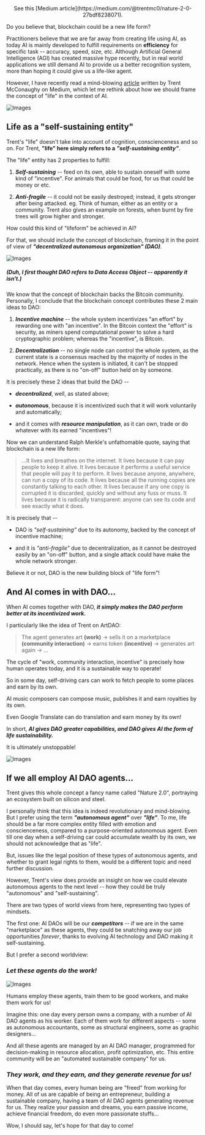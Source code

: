 <center> See this [Medium article](https://medium.com/@trentmc0/nature-2-0-27bdf8238071). </center>

Do you believe that, blockchain could be a new life form?

Practitioners believe that we are far away from creating life using AI, as today AI is mainly developed to fulfill requirements on **efficiency** for specific task -- accuracy, speed, size, etc. Although Artificial General Intelligence (AGI) has created massive hype recently, but in real world applications we still demand AI to provide us a better recognition system, more than hoping it could give us a life-like agent.

However, I have recently read a mind-blowing [article](https://medium.com/@trentmc0/nature-2-0-27bdf8238071) written by Trent McConaughy on Medium, which let me rethink about how we should frame the concept of "life" in the context of AI.

![Images](../images/ai-life.jpg)

## **Life as a "self-sustaining entity"**

Trent's "life" doesn't take into account of cognition, conscienceness and so on. For Trent, **"life" here simply refers to a** ***"self-sustaining entity"***. 

The "life" entity has 2 properties to fulfill:

1. ***Self-sustaining*** -- feed on its own, able to sustain oneself with some kind of "incentive". For animals that could be food, for us that could be money or etc.

2. ***Anti-fragile*** -- it could not be easily destroyed; instead, it gets stronger after being attacked. eg. Think of human, either as an entity or a community. Trent also gives an example on forests, when burnt by fire trees will grow higher and stronger.

How could this kind of "lifeform" be achieved in AI?

For that, we should include the concept of blockchain, framing it in the point of view of ***"decentralized autonomous organization" (DAO)***.

![Images](../images/dao.png)

##### (Duh, I first thought DAO refers to Data Access Object -- apparently it isn't.)

We know that the concept of blockchain backs the Bitcoin community. Personally, I conclude that the blockchain concept contributes these 2 main ideas to DAO:

1. ***Incentive machine*** -- the whole system incentivizes "an effort" by rewarding one with "an incentive". In the Bitcoin context the "effort" is security, as miners spend computational power to solve a hard cryptographic problem; whereas the "incentive", is Bitcoin.

2. ***Decentralization*** -- no single node can control the whole system, as the current state is a consensus reached by the majority of nodes in the network. Hence when the system is initiated, it can't be stopped practically, as there is no "on-off" button held on by someone.

It is precisely these 2 ideas that build the DAO --

- ***decentralized***, well, as stated above;

- ***autonomous***, because it is incentivized such that it will work voluntarily and automatically;

- and it comes with ***resource manipulation***, as it can own, trade or do whatever with its earned "incentives"!

Now we can understand Ralph Merkle's unfathomable quote, saying that blockchain is a new life form:

> …It lives and breathes on the internet. It lives because it can pay people to keep it alive. It lives because it performs a useful service that people will pay it to perform. It lives because anyone, anywhere, can run a copy of its code. It lives because all the running copies are constantly talking to each other. It lives because if any one copy is corrupted it is discarded, quickly and without any fuss or muss. It lives because it is radically transparent: anyone can see its code and see exactly what it does.

It is precisely that --

- DAO is *"self-sustaining"* due to its autonomy, backed by the concept of incentive machine;

- and it is *"anti-fragile"* due to decentralization, as it cannot be destroyed easily by an "on-off" button, and a single attack could have make the whole network stronger.

Believe it or not, DAO is the new building block of "life form"!

## **And AI comes in with DAO...**

When AI comes together with DAO, ***it simply makes the DAO perform better at its incentivized work.***

I particularly like the idea of Trent on ArtDAO: 

> The agent generates art **(work)** -> sells it on a marketplace **(community interaction)** -> earns token **(incentive)** -> generates art again -> ...

The cycle of "work, community interaction, incentive" is precisely how human operates today, and it is a sustainable way to operate!

So in some day, self-driving cars can work to fetch people to some places and earn by its own.

AI music composers can compose music, publishes it and earn royalties by its own.

Even Google Translate can do translation and earn money by its own!

In short, ***AI gives DAO greater capabilities, and DAO gives AI the form of life sustainability.***

It is ultimately unstoppable!

![Images](../images/unstoppable.jpg)

## **If we all employ AI DAO agents...**

Trent gives this whole concept a fancy name called "Nature 2.0", portraying an ecosystem built on silicon and steel.

I personally think that this idea is indeed revolutionary and mind-blowing. But I prefer using the term ***"autonomous agent"*** over ***"life"***. To me, life should be a far more complex entity filled with emotion and conscienceness, compared to a purpose-oriented autonomous agent. Even till one day when a self-driving car could accumulate wealth by its own, we should not acknowledge that as "life". 

But, issues like the legal position of these types of autonomous agents, and whether to grant legal rights to them, would be a different topic and need further discussion.

However, Trent's view does provide an insight on how we could elevate autonomous agents to the next level -- how they could be truly "autonomous" and "self-sustaining". 

There are two types of world views from here, representing two types of mindsets.

The first one: AI DAOs will be our ***competitors*** -- if we are in the same "marketplace" as these agents, they could be snatching away our job opportunities *forever*, thanks to evolving AI technology and DAO making it self-sustaining.

But I prefer a second worldview:

### ***Let these agents do the work!*** 

![Images](../images/work-for-you.jpg)

Humans employ these agents, train them to be good workers, and make them work for us!

Imagine this: one day every person owns a company, with a number of AI DAO agents as his worker. Each of them work for different aspects -- some as autonomous accountants, some as structural engineers, some as graphic designers...

And all these agents are managed by an AI DAO manager, programmed for decision-making in resource allocation, profit optimization, etc. This entire community will be an "automated sustainable company" for us.

### ***They work, and they earn, and they generate revenue for us!***

When that day comes, every human being are "freed" from working for money. All of us are capable of being an entrepreneur, building a sustainable company, having a team of AI DAO agents generating revenue for us. They realize your passion and dreams, you earn passive income, achieve financial freedom, do even more passionate stuffs... 

Wow, I should say, let's hope for that day to come!